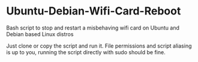 # Ubuntu-Debian-Wifi-Card-Reboot
Bash script to stop and restart a misbehaving wifi card on Ubuntu and Debian based Linux distros

Just clone or copy the script and run it. File permissions and script aliasing is up to you, running the script directly with sudo should be fine.


